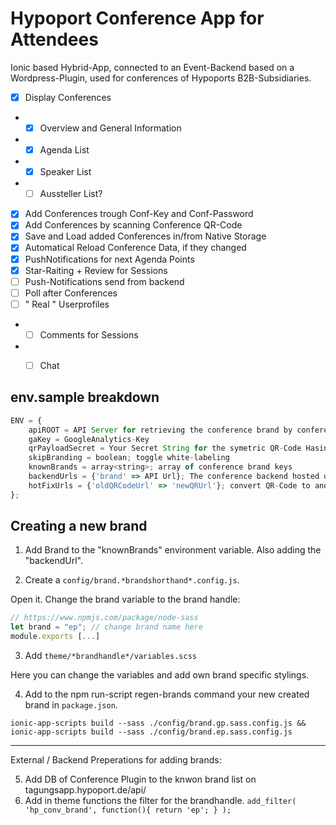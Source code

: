 # Hypoport Conference App for Attendees

Ionic based Hybrid-App, connected to an Event-Backend based on a Wordpress-Plugin, used for conferences of Hypoports B2B-Subsidiaries.

- [x] Display Conferences 
- - [x] Overview and General Information
- - [x] Agenda List 
- - [x] Speaker List 
- - [ ] Aussteller List? 
- [x] Add Conferences trough Conf-Key and Conf-Password
- [x] Add Conferences by scanning Conference QR-Code 
- [x] Save and Load added Conferences in/from Native Storage
- [x] Automatical Reload Conference Data, if they changed
- [x] PushNotifications for next Agenda Points
- [x] Star-Raiting + Review for Sessions
- [ ] Push-Notifications send from backend 
- [ ] Poll after Conferences
- [ ] " Real " Userprofiles
- - [ ] Comments for Sessions
- - [ ] Chat


## env.sample breakdown

```javascript
ENV = {
	apiROOT = API Server for retrieving the conference brand by conference key
	gaKey = GoogleAnalytics-Key
	qrPayloadSecret = Your Secret String for the symetric QR-Code Hasing
	skipBranding = boolean; toggle white-labeling 
	knownBrands = array<string>; array of conference brand keys
	backendUrls = {'brand' => API Url}; The conference backend hosted on a client site
	hotFixUrls = {'oldQRCodeUrl' => 'newQRUrl'}; convert QR-Code to another URL, before reading (cut-candidate)
};
```

## Creating a new brand

1. Add Brand to the "knownBrands" environment variable. Also adding the "backendUrl".

2. Create a `config/brand.*brandshorthand*.config.js`. 

Open it. Change the brand variable to the brand handle:
```js
// https://www.npmjs.com/package/node-sass
let brand = "ep"; // change brand name here
module.exports [...]
```

3. Add `theme/*brandhandle*/variables.scss`

Here you can change the variables and add own brand specific stylings.

4. Add to the npm run-script regen-brands command your new created brand in `package.json`.

```
ionic-app-scripts build --sass ./config/brand.gp.sass.config.js && ionic-app-scripts build --sass ./config/brand.ep.sass.config.js
```

----

External / Backend Preperations for adding brands:

5. Add DB of Conference Plugin to the knwon brand list on tagungsapp.hypoport.de/api/
6. Add in theme functions the filter for the brandhandle. 
`add_filter( 'hp_conv_brand', function(){ return 'ep'; } );`
